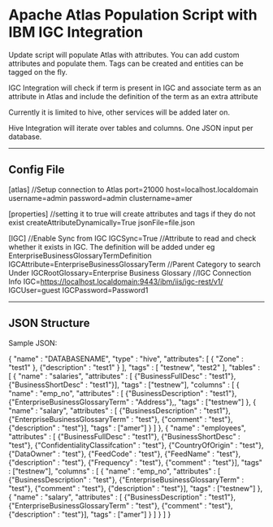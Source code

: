 Apache Atlas Population Script with IBM IGC Integration
===================

Update script will populate Atlas with attributes. You can add custom attributes and populate them. Tags can be created and entities can be tagged on the fly.

IGC Integration will check if term is present in IGC and associate term as an attribute in Atlas and include the definition of the term as  an extra attribute 

Currently it is limited to hive, other services will be added later on. 

Hive Integration will iterate over tables and columns. One JSON input per database. 

----------


Config File
-------------

[atlas]
//Setup connection to Atlas
port=21000
host=localhost.localdomain
username=admin
password=admin
clustername=amer

[properties]
//setting it to true will create attributes and tags if they do not exist
createAttributeDynamically=True
jsonFile=file.json


[IGC]
//Enable Sync from IGC
IGCSync=True
//Attribute to read and check whether it exists in IGC. The definition will be added under eg EnterpriseBusinessGlossaryTermDefinition
IGCAttribute=EnterpriseBusinessGlossaryTerm
//Parent Category to search Under
IGCRootGlossary=Enterprise Business Glossary
//IGC Connection Info
IGC=https://localhost.localdomain:9443/ibm/iis/igc-rest/v1/
IGCUser=guest
IGCPassword=Password1



----------


JSON Structure
-------------------
Sample JSON:

{
"name" : "DATABASENAME",
"type" : "hive",
"attributes": [
  { "Zone" : "test1" },
  {"description" : "test1" } ],
"tags" : [ "testnew", "test2" ],
"tables" : [
  {
    "name" : "salaries",
    "attributes" : [
      {"BusinessFullDesc" : "test1"},
      {"BusinessShortDesc" : "test1"}],
    "tags" : ["testnew"],
    "columns" : [
      {
      "name" : "emp_no",
      "attributes" : [
        {"BusinessDescription" : "test1"},
        {"EnterpriseBusinessGlossaryTerm" : "Address"},,
      "tags" : ["testnew"]
    },
    {
    "name" : "salary",
    "attributes" : [
      {"BusinessDescription" : "test1"},
      {"EnterpriseBusinessGlossaryTerm" : "test"},
      {"comment" : "test"},
      {"description" : "test"}],
    "tags" : ["amer"]
    }
    ]
  },
  {
    "name" : "employees",
    "attributes" : [
      {"BusinessFullDesc" : "test1"},
      {"BusinessShortDesc" : "test"},
      {"ConfidentialityClassifcation" : "test"},
      {"CountryOfOrigin" : "test"},
      {"DataOwner" : "test"},
      {"FeedCode" : "test"},
      {"FeedName" : "test"},
      {"description" : "test"},
      {"Frequency" : "test"},
      {"comment" : "test"}],
    "tags" : ["testnew"],
    "columns" : [
      {
      "name" : "emp_no",
      "attributes" : [
        {"BusinessDescription" : "test"},
        {"EnterpriseBusinessGlossaryTerm" : "test"},
        {"comment" : "test"},
        {"description" : "test"}],
      "tags" : ["testnew"]
    },
    {
    "name" : "salary",
    "attributes" : [
      {"BusinessDescription" : "test1"},
      {"EnterpriseBusinessGlossaryTerm" : "test"},
      {"comment" : "test"},
      {"description" : "test"}],
    "tags" : ["amer"]
    }
 ] } ] }

